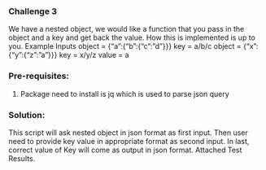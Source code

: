 ### Challenge 3

We have a nested object, we would like a function that you pass in the object and a key and get back the value. How this is implemented is up to you.
Example Inputs
object = {“a”:{“b”:{“c”:”d”}}}
key = a/b/c
object = {“x”:{“y”:{“z”:”a”}}}
key = x/y/z
value = a

### Pre-requisites: 
1. Package need to install is jq which is used to parse json query

### Solution:
This script will ask nested object in json format as first input. Then user need to provide key value in appropriate format as second input. In last, correct value of Key will come as output in json format.
Attached Test Results.
